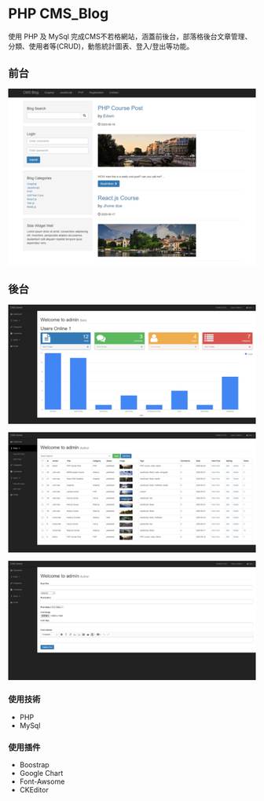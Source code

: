 # PHP CMS_Blog
使用 PHP 及 MySql 完成CMS不若格網站，涵蓋前後台，部落格後台文章管理、分類、使用者等(CRUD)，動態統計圖表、登入/登出等功能。

## 前台
![](./images/frontend.jpg)
## 後台
![](./images/backend1.jpg)

![](./images/backend2.jpg)

![](./images/backend3.jpg)

### 使用技術

- PHP
- MySql


### 使用插件

- Boostrap
- Google Chart
- Font-Awsome
- CKEditor
